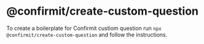 # @confirmit/create-custom-question
To create a boilerplate for Confirmit custiom question run `npx @confirmit/create-custom-question` and follow the instructions.